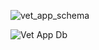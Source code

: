 ![vet_app_schema](https://github.com/mfatihb97/Vet_App_Rest_API/assets/88513762/174620d7-f6c6-4363-901f-a0a5680a32ea)

![Vet App Db](https://github.com/mfatihb97/Vet_App_Rest_API/assets/88513762/d2b0d8f7-7cf3-475b-aff7-5a6ab89e7791)
